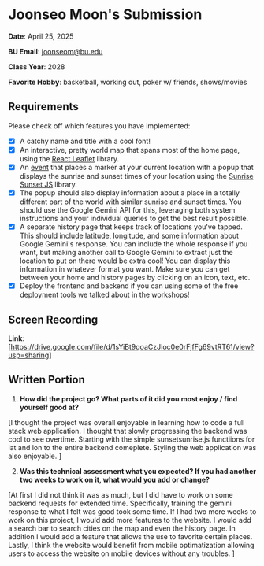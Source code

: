 # Joonseo Moon's Submission
**Date**: April 25, 2025

**BU Email**: joonseom@bu.edu

**Class Year**: 2028

**Favorite Hobby**: basketball, working out, poker w/ friends, shows/movies

## Requirements
Please check off which features you have implemented:
- [x] A catchy name and title with a cool font!
- [x] An interactive, pretty world map that spans most of the home page, using the [React Leaflet](https://react-leaflet.js.org/) library.
- [x] An [event](https://react-leaflet.js.org/docs/example-events/) that places a marker at your current location with a popup that displays the sunrise and sunset times of your location using the [Sunrise Sunset JS](https://www.npmjs.com/package/sunrise-sunset-js) library.
- [x] The popup should also display information about a place in a totally different part of the world with similar sunrise and sunset times. You should use the Google Gemini API for this, leveraging both system instructions and your individual queries to get the best result possible.
- [x] A separate history page that keeps track of locations you've tapped. This should include latitude, longitude, and some information about Google Gemini's response. You can include the whole response if you want, but making another call to Google Gemini to extract just the location to put on there would be extra cool! You can display this information in whatever format you want. Make sure you can get between your home and history pages by clicking on an icon, text, etc.
- [x] Deploy the frontend and backend if you can using some of the free deployment tools we talked about in the workshops!

## Screen Recording 
**Link**: [https://drive.google.com/file/d/1sYiBt9qoaCzJIoc0e0rFjfFg69vtRT61/view?usp=sharing]

## Written Portion
1. **How did the project go? What parts of it did you most enjoy / find yourself good at?**

[I thought the project was overall enjoyable in learning how to code a full stack web application. I thought that slowly progressing the backend was cool to see overtime. Starting with the simple sunsetsunrise.js functiions for lat and lon to the entire backend comeplete. Styling the web application was also enjoyable. ]

2. **Was this technical assessment what you expected? If you had another two weeks to work on it, what would you add or change?**

[At first I did not think it was as much, but I did have to work on some backend requests for extended time. Specifically, training the gemini response to what I felt was good took some time. If I had two more weeks to work on this project, I would add more features to the website. I would add a search bar to search cities on the map and even the history page. In addition I would add a feature that allows the use to favorite certain places. Lastly, I think the website would benefit from mobile optimatization allowing users to access the website on mobile devices without any troubles. ]
